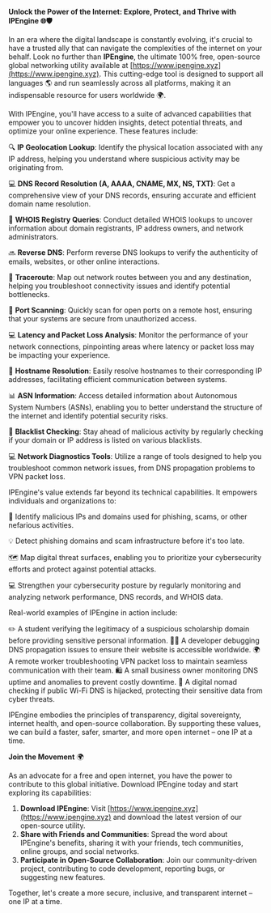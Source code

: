 **Unlock the Power of the Internet: Explore, Protect, and Thrive with IPEngine 🌐🛡️**

In an era where the digital landscape is constantly evolving, it's crucial to have a trusted ally that can navigate the complexities of the internet on your behalf. Look no further than **IPEngine**, the ultimate 100% free, open-source global networking utility available at [https://www.ipengine.xyz](https://www.ipengine.xyz). This cutting-edge tool is designed to support all languages 🌎 and run seamlessly across all platforms, making it an indispensable resource for users worldwide 🌍.

With IPEngine, you'll have access to a suite of advanced capabilities that empower you to uncover hidden insights, detect potential threats, and optimize your online experience. These features include:

🔍 **IP Geolocation Lookup**: Identify the physical location associated with any IP address, helping you understand where suspicious activity may be originating from.

💻 **DNS Record Resolution (A, AAAA, CNAME, MX, NS, TXT)**: Get a comprehensive view of your DNS records, ensuring accurate and efficient domain name resolution.

🚀 **WHOIS Registry Queries**: Conduct detailed WHOIS lookups to uncover information about domain registrants, IP address owners, and network administrators.

🔜 **Reverse DNS**: Perform reverse DNS lookups to verify the authenticity of emails, websites, or other online interactions.

📡 **Traceroute**: Map out network routes between you and any destination, helping you troubleshoot connectivity issues and identify potential bottlenecks.

🚫 **Port Scanning**: Quickly scan for open ports on a remote host, ensuring that your systems are secure from unauthorized access.

💻 **Latency and Packet Loss Analysis**: Monitor the performance of your network connections, pinpointing areas where latency or packet loss may be impacting your experience.

🔑 **Hostname Resolution**: Easily resolve hostnames to their corresponding IP addresses, facilitating efficient communication between systems.

📊 **ASN Information**: Access detailed information about Autonomous System Numbers (ASNs), enabling you to better understand the structure of the internet and identify potential security risks.

🚨 **Blacklist Checking**: Stay ahead of malicious activity by regularly checking if your domain or IP address is listed on various blacklists.

💻 **Network Diagnostics Tools**: Utilize a range of tools designed to help you troubleshoot common network issues, from DNS propagation problems to VPN packet loss.

IPEngine's value extends far beyond its technical capabilities. It empowers individuals and organizations to:

🚫 Identify malicious IPs and domains used for phishing, scams, or other nefarious activities.

💡 Detect phishing domains and scam infrastructure before it's too late.

🗺️ Map digital threat surfaces, enabling you to prioritize your cybersecurity efforts and protect against potential attacks.

💻 Strengthen your cybersecurity posture by regularly monitoring and analyzing network performance, DNS records, and WHOIS data.

Real-world examples of IPEngine in action include:

✏️ A student verifying the legitimacy of a suspicious scholarship domain before providing sensitive personal information.
👨‍💻 A developer debugging DNS propagation issues to ensure their website is accessible worldwide.
🌍 A remote worker troubleshooting VPN packet loss to maintain seamless communication with their team.
🛍️ A small business owner monitoring DNS uptime and anomalies to prevent costly downtime.
🚀 A digital nomad checking if public Wi-Fi DNS is hijacked, protecting their sensitive data from cyber threats.

IPEngine embodies the principles of transparency, digital sovereignty, internet health, and open-source collaboration. By supporting these values, we can build a faster, safer, smarter, and more open internet – one IP at a time.

**Join the Movement** 🌍

As an advocate for a free and open internet, you have the power to contribute to this global initiative. Download IPEngine today and start exploring its capabilities:

1. **Download IPEngine**: Visit [https://www.ipengine.xyz](https://www.ipengine.xyz) and download the latest version of our open-source utility.
2. **Share with Friends and Communities**: Spread the word about IPEngine's benefits, sharing it with your friends, tech communities, online groups, and social networks.
3. **Participate in Open-Source Collaboration**: Join our community-driven project, contributing to code development, reporting bugs, or suggesting new features.

Together, let's create a more secure, inclusive, and transparent internet – one IP at a time.